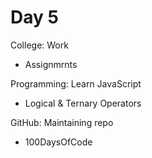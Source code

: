 # Day 5
College: Work
- Assignmrnts

Programming: Learn JavaScript
- Logical & Ternary Operators

GitHub: Maintaining repo
- 100DaysOfCode